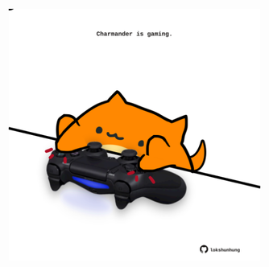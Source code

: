 <!-- built at 18/11/2023, 09:00:36 UTC -->
<p align="center">
  <img width="500" height="500" src="./ReadmeImage.svg">
</p>
